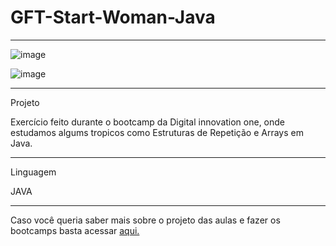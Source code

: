 # GFT-Start-Woman-Java
********************************************************************************************

![image](https://user-images.githubusercontent.com/72118415/170891412-92630a45-16fb-47ea-9c36-00d7efdd3804.png)



![image](https://user-images.githubusercontent.com/72118415/170891387-d55298c7-d49e-4b7d-98d8-52f87504b895.png)


*****************************************************************************************
Projeto


Exercício feito durante o bootcamp da Digital innovation one, onde estudamos algums tropicos 
como Estruturas de Repetição e Arrays em Java.



******************************************************************************************
Linguagem

JAVA

****************************************************************************************
Caso você queria saber mais sobre o projeto das aulas e fazer os bootcamps basta acessar 
[aqui.]()
